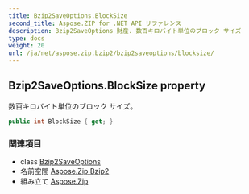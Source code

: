 ```yaml
---
title: Bzip2SaveOptions.BlockSize
second_title: Aspose.ZIP for .NET API リファレンス
description: Bzip2SaveOptions 財産. 数百キロバイト単位のブロック サイズ
type: docs
weight: 20
url: /ja/net/aspose.zip.bzip2/bzip2saveoptions/blocksize/
---
```

## Bzip2SaveOptions.BlockSize property

数百キロバイト単位のブロック サイズ。

```csharp
public int BlockSize { get; }
```

### 関連項目

* class [Bzip2SaveOptions](../)
* 名前空間 [Aspose.Zip.Bzip2](../../bzip2saveoptions/)
* 組み立て [Aspose.Zip](../../../)


